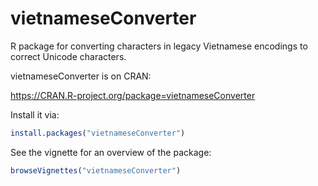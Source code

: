 # vietnameseConverter
R package for converting characters in legacy Vietnamese encodings to correct Unicode characters.


vietnameseConverter is on CRAN:

https://CRAN.R-project.org/package=vietnameseConverter

Install it via:

```r
install.packages("vietnameseConverter")
```

See the vignette for an overview of the package:

```r
browseVignettes("vietnameseConverter")
```
